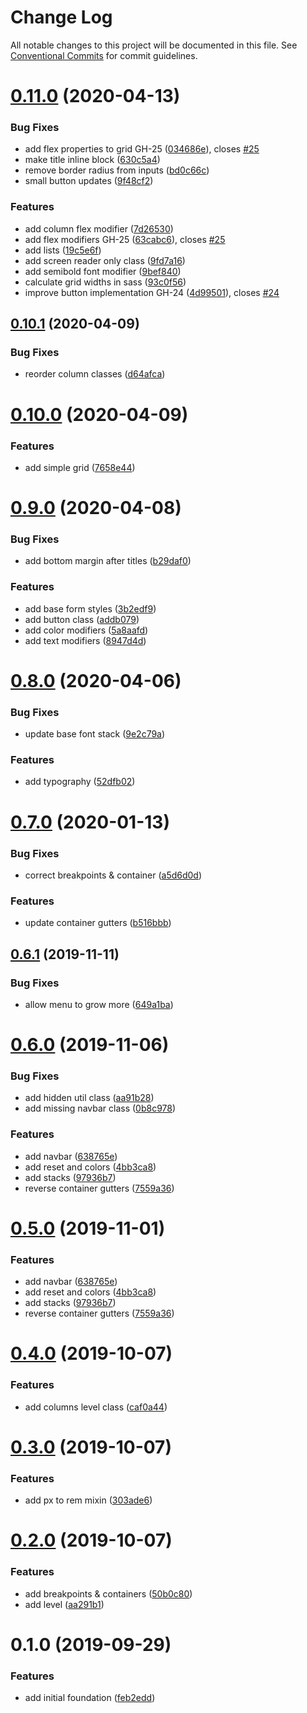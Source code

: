 # Change Log

All notable changes to this project will be documented in this file.
See [Conventional Commits](https://conventionalcommits.org) for commit guidelines.

# [0.11.0](https://github.com/Lemonpeach/panda-san/compare/v0.10.1...v0.11.0) (2020-04-13)


### Bug Fixes

* add flex properties to grid GH-25 ([034686e](https://github.com/Lemonpeach/panda-san/commit/034686e)), closes [#25](https://github.com/Lemonpeach/panda-san/issues/25)
* make title inline block ([630c5a4](https://github.com/Lemonpeach/panda-san/commit/630c5a4))
* remove border radius from inputs ([bd0c66c](https://github.com/Lemonpeach/panda-san/commit/bd0c66c))
* small button updates ([9f48cf2](https://github.com/Lemonpeach/panda-san/commit/9f48cf2))


### Features

* add column flex modifier ([7d26530](https://github.com/Lemonpeach/panda-san/commit/7d26530))
* add flex modifiers GH-25 ([63cabc6](https://github.com/Lemonpeach/panda-san/commit/63cabc6)), closes [#25](https://github.com/Lemonpeach/panda-san/issues/25)
* add lists ([19c5e6f](https://github.com/Lemonpeach/panda-san/commit/19c5e6f))
* add screen reader only class ([9fd7a16](https://github.com/Lemonpeach/panda-san/commit/9fd7a16))
* add semibold font modifier ([9bef840](https://github.com/Lemonpeach/panda-san/commit/9bef840))
* calculate grid widths in sass ([93c0f56](https://github.com/Lemonpeach/panda-san/commit/93c0f56))
* improve button implementation GH-24 ([4d99501](https://github.com/Lemonpeach/panda-san/commit/4d99501)), closes [#24](https://github.com/Lemonpeach/panda-san/issues/24)






## [0.10.1](https://github.com/Lemonpeach/panda-san/compare/v0.10.0...v0.10.1) (2020-04-09)


### Bug Fixes

* reorder column classes ([d64afca](https://github.com/Lemonpeach/panda-san/commit/d64afca))






# [0.10.0](https://github.com/Lemonpeach/panda-san/compare/v0.9.0...v0.10.0) (2020-04-09)


### Features

* add simple grid ([7658e44](https://github.com/Lemonpeach/panda-san/commit/7658e44))






# [0.9.0](https://github.com/Lemonpeach/panda-san/compare/v0.8.0...v0.9.0) (2020-04-08)


### Bug Fixes

* add bottom margin after titles ([b29daf0](https://github.com/Lemonpeach/panda-san/commit/b29daf0))


### Features

* add base form styles ([3b2edf9](https://github.com/Lemonpeach/panda-san/commit/3b2edf9))
* add button class ([addb079](https://github.com/Lemonpeach/panda-san/commit/addb079))
* add color modifiers ([5a8aafd](https://github.com/Lemonpeach/panda-san/commit/5a8aafd))
* add text modifiers ([8947d4d](https://github.com/Lemonpeach/panda-san/commit/8947d4d))





# [0.8.0](https://github.com/Lemonpeach/panda-san/compare/v0.7.0...v0.8.0) (2020-04-06)


### Bug Fixes

* update base font stack ([9e2c79a](https://github.com/Lemonpeach/panda-san/commit/9e2c79a))


### Features

* add typography ([52dfb02](https://github.com/Lemonpeach/panda-san/commit/52dfb02))






# [0.7.0](https://github.com/Lemonpeach/panda-san/compare/v0.6.1...v0.7.0) (2020-01-13)


### Bug Fixes

* correct breakpoints & container ([a5d6d0d](https://github.com/Lemonpeach/panda-san/commit/a5d6d0d))


### Features

* update container gutters ([b516bbb](https://github.com/Lemonpeach/panda-san/commit/b516bbb))





## [0.6.1](https://github.com/Lemonpeach/panda-san/compare/v0.6.0...v0.6.1) (2019-11-11)


### Bug Fixes

* allow menu to grow more ([649a1ba](https://github.com/Lemonpeach/panda-san/commit/649a1ba))





# [0.6.0](https://github.com/Lemonpeach/panda-san/compare/v0.4.0...v0.6.0) (2019-11-06)


### Bug Fixes

* add hidden util class ([aa91b28](https://github.com/Lemonpeach/panda-san/commit/aa91b28))
* add missing navbar class ([0b8c978](https://github.com/Lemonpeach/panda-san/commit/0b8c978))


### Features

* add navbar ([638765e](https://github.com/Lemonpeach/panda-san/commit/638765e))
* add reset and colors ([4bb3ca8](https://github.com/Lemonpeach/panda-san/commit/4bb3ca8))
* add stacks ([97936b7](https://github.com/Lemonpeach/panda-san/commit/97936b7))
* reverse container gutters ([7559a36](https://github.com/Lemonpeach/panda-san/commit/7559a36))





# [0.5.0](https://github.com/Lemonpeach/panda-san/compare/v0.4.0...v0.5.0) (2019-11-01)


### Features

* add navbar ([638765e](https://github.com/Lemonpeach/panda-san/commit/638765e))
* add reset and colors ([4bb3ca8](https://github.com/Lemonpeach/panda-san/commit/4bb3ca8))
* add stacks ([97936b7](https://github.com/Lemonpeach/panda-san/commit/97936b7))
* reverse container gutters ([7559a36](https://github.com/Lemonpeach/panda-san/commit/7559a36))





# [0.4.0](https://github.com/Lemonpeach/panda-san/compare/v0.3.0...v0.4.0) (2019-10-07)


### Features

* add columns level class ([caf0a44](https://github.com/Lemonpeach/panda-san/commit/caf0a44))





# [0.3.0](https://github.com/Lemonpeach/panda-san/compare/v0.2.0...v0.3.0) (2019-10-07)


### Features

* add px to rem mixin ([303ade6](https://github.com/Lemonpeach/panda-san/commit/303ade6))





# [0.2.0](https://github.com/Lemonpeach/panda-san/compare/v0.1.0...v0.2.0) (2019-10-07)


### Features

* add breakpoints & containers ([50b0c80](https://github.com/Lemonpeach/panda-san/commit/50b0c80))
* add level ([aa291b1](https://github.com/Lemonpeach/panda-san/commit/aa291b1))





# 0.1.0 (2019-09-29)


### Features

* add initial foundation ([feb2edd](https://github.com/Lemonpeach/panda-san/commit/feb2edd))
